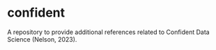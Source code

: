 # confident
A repository to provide additional references related to Confident Data Science (Nelson, 2023).
